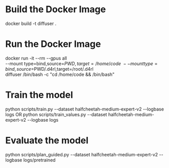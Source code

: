 # Build the Docker Image
docker build -t diffuser .

# Run the Docker Image
docker run -it --rm --gpus all \
    --mount type=bind,source=$PWD,target=/home/code \
    --mount type=bind,source=$PWD/.d4rl,target=/root/.d4rl \
    diffuser /bin/bash -c "cd /home/code && /bin/bash"

# Train the model
python scripts/train.py --dataset halfcheetah-medium-expert-v2 --logbase logs
OR
python scripts/train_values.py --dataset halfcheetah-medium-expert-v2 --logbase logs

# Evaluate the model
python scripts/plan_guided.py --dataset halfcheetah-medium-expert-v2 --logbase logs/pretrained